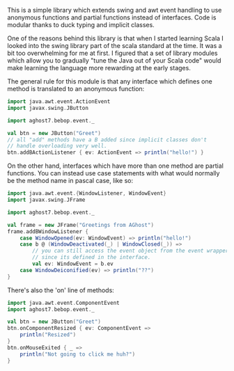 This is a simple library which extends swing and awt event handling to use anonymous
functions and partial functions instead of interfaces. Code is modular thanks to duck
typing and implicit classes.

One of the reasons behind this library is that when I started learning Scala I looked
into the swing library part of the scala standard at the time. It was a bit too 
overwhelming for me at first. I figured that a set of library modules which allow you 
to gradually "tune the Java out of your Scala code" would make learning the language
more rewarding at the early stages.

The general rule for this module is that any interface which defines one method is
translated to an anonymous function:

```scala
import java.awt.event.ActionEvent
import javax.swing.JButton

import aghost7.bebop.event._

val btn = new JButton("Greet")
// all "add" methods have a B added since implicit classes don't
// handle overloading very well.
btn.addBActionListener { ev: ActionEvent => println("hello!") }
```

On the other hand, interfaces which have more than one method are partial functions.
You can instead use case statements with what would normally be the method name in 
pascal case, like so:

```scala
import java.awt.event.{WindowListener, WindowEvent}
import javax.swing.JFrame

import aghost7.bebop.event._

val frame = new JFrame("Greetings from AGhost")
frame.addBWindowListener {
	case WindowOpened(ev: WindowEvent) => println("hello!")
	case b @ (WindowDeactivated(_) | WindowClosed(_)) =>
		// you can still access the event object from the event wrapper
		// since its defined in the interface.
		val ev: WindowEvent = b.ev
	case WindowDeiconified(ev) => println("??")
}
```

There's also the 'on' line of methods:
```scala
import java.awt.event.ComponentEvent
import aghost7.bebop.event._

val btn = new JButton("Greet")
btn.onComponentResized { ev: ComponentEvent =>
	println("Resized")
}
btn.onMouseExited { _ => 
	println("Not going to click me huh?") 
}
```